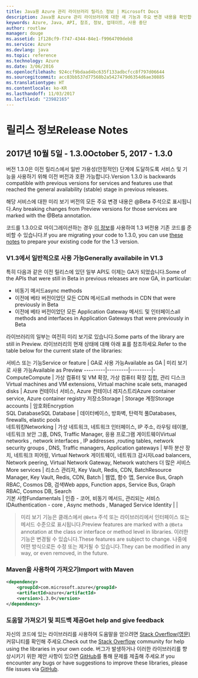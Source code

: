 ```yaml
---
title: Java용 Azure 관리 라이브러리 릴리스 정보 | Microsoft Docs
description: Java용 Azure 관리 라이브러리에 대한 새 기능과 주요 변경 내용을 확인합니다.
keywords: Azure, Java, API, 참조, 정보, 업데이트, 사용 중단
author: routlaw
manager: douge
ms.assetid: 1f128cf9-f747-4344-84e1-f9964709deb8
ms.service: Azure
ms.devlang: java
ms.topic: reference
ms.technology: Azure
ms.date: 3/06/2016
ms.openlocfilehash: 924ccf9bdaad4bc635f133adbcfcc8f797d06644
ms.sourcegitcommit: acc83bb537d77568b2a5427479d6354d6ae30885
ms.translationtype: HT
ms.contentlocale: ko-KR
ms.lasthandoff: 11/03/2017
ms.locfileid: "23982165"
---
```

# <a name="release-notes"></a><span data-ttu-id="99ad3-104">릴리스 정보</span><span class="sxs-lookup"><span data-stu-id="99ad3-104">Release Notes</span></span> 

## <a name="october-5-2017---130"></a><span data-ttu-id="99ad3-105">2017년 10월 5일 - 1.3.0</span><span class="sxs-lookup"><span data-stu-id="99ad3-105">October 5, 2017 - 1.3.0</span></span> 

<span data-ttu-id="99ad3-106">버전 1.3.0은 이전 릴리스에서 일반 가용성(안정적인) 단계에 도달하도록 서비스 및 기능을 사용하기 위해 이전 버전과 호환 가능합니다.</span><span class="sxs-lookup"><span data-stu-id="99ad3-106">Version 1.3.0 is backwards compatible with previous versions for services and features use that reached the general availability (stable) stage in previous releases.</span></span>

<span data-ttu-id="99ad3-107">해당 서비스에 대한 미리 보기 버전의 모든 주요 변경 내용은 @Beta 주석으로 표시됩니다.</span><span class="sxs-lookup"><span data-stu-id="99ad3-107">Any breaking changes from Preview versions for those services are marked with the @Beta annotation.</span></span>

<span data-ttu-id="99ad3-108">코드를 1.3.0으로 마이그레이션하는 경우 [이 정보](https://github.com/Azure/azure-sdk-for-java/blob/master/notes/prepare-for-1.3.0.md)를 사용하여 1.3 버전용 기존 코드를 준비할 수 있습니다.</span><span class="sxs-lookup"><span data-stu-id="99ad3-108">If you are migrating your code to 1.3.0, you can use [these notes](https://github.com/Azure/azure-sdk-for-java/blob/master/notes/prepare-for-1.3.0.md) to prepare your existing code for the 1.3 version.</span></span>

### <a name="generally-availabile-in-v13"></a><span data-ttu-id="99ad3-109">V1.3에서 일반적으로 사용 가능</span><span class="sxs-lookup"><span data-stu-id="99ad3-109">Generally availabile in V1.3</span></span>

<span data-ttu-id="99ad3-110">특히 다음과 같은 이전 릴리스에 있던 일부 API도 이제는 GA가 되었습니다.</span><span class="sxs-lookup"><span data-stu-id="99ad3-110">Some of the APIs that were still in Beta in previous releases are now GA, in particular:</span></span>

- <span data-ttu-id="99ad3-111">비동기 메서드</span><span class="sxs-lookup"><span data-stu-id="99ad3-111">async methods</span></span>
- <span data-ttu-id="99ad3-112">이전에 베타 버전이었던 모든 CDN 메서드</span><span class="sxs-lookup"><span data-stu-id="99ad3-112">all methods in CDN that were previously in Beta</span></span>
- <span data-ttu-id="99ad3-113">이전에 베타 버전이었던 모든 Application Gateway 메서드 및 인터페이스</span><span class="sxs-lookup"><span data-stu-id="99ad3-113">all methods and interfaces in Application Gateways that were previously in Beta</span></span>

 <span data-ttu-id="99ad3-114">라이브러리의 일부는 여전히 미리 보기로 있습니다.</span><span class="sxs-lookup"><span data-stu-id="99ad3-114">Some parts of the library are still in Preview.</span></span> <span data-ttu-id="99ad3-115">라이브러리의 현재 상태에 대해 아래 표를 참조하세요.</span><span class="sxs-lookup"><span data-stu-id="99ad3-115">Refer to the table below for the current state of the libraries:</span></span>

<span data-ttu-id="99ad3-116">서비스 또는 기능</span><span class="sxs-lookup"><span data-stu-id="99ad3-116">Service or feature</span></span> | <span data-ttu-id="99ad3-117">GA로 사용 가능</span><span class="sxs-lookup"><span data-stu-id="99ad3-117">Available as GA</span></span> | <span data-ttu-id="99ad3-118">미리 보기로 사용 가능</span><span class="sxs-lookup"><span data-stu-id="99ad3-118">Available as Preview</span></span> 
---------|---------|---------|-
<span data-ttu-id="99ad3-119">Compute</span><span class="sxs-lookup"><span data-stu-id="99ad3-119">Compute</span></span>  | <span data-ttu-id="99ad3-120">가상 컴퓨터 및 VM 확장, 가상 컴퓨터 확장 집합, 관리 디스크</span><span class="sxs-lookup"><span data-stu-id="99ad3-120">Virtual machines and VM extensions, Virtual machine scale sets, managed disks</span></span>   | <span data-ttu-id="99ad3-121">Azure 컨테이너 서비스, Azure 컨테이너 레지스트리</span><span class="sxs-lookup"><span data-stu-id="99ad3-121">Azure container service, Azure container registry</span></span> 
<span data-ttu-id="99ad3-122">저장소</span><span class="sxs-lookup"><span data-stu-id="99ad3-122">Storage</span></span>   |  <span data-ttu-id="99ad3-123">Storage 계정</span><span class="sxs-lookup"><span data-stu-id="99ad3-123">Storage accounts</span></span>       |    <span data-ttu-id="99ad3-124">암호화</span><span class="sxs-lookup"><span data-stu-id="99ad3-124">Encryption</span></span>     
<span data-ttu-id="99ad3-125">SQL Database</span><span class="sxs-lookup"><span data-stu-id="99ad3-125">SQL Database</span></span>  | <span data-ttu-id="99ad3-126">데이터베이스, 방화벽, 탄력적 풀</span><span class="sxs-lookup"><span data-stu-id="99ad3-126">Databases, firewalls, elastic pools</span></span>              
<span data-ttu-id="99ad3-127">네트워킹</span><span class="sxs-lookup"><span data-stu-id="99ad3-127">Networking</span></span>    |  <span data-ttu-id="99ad3-128">가상 네트워크, 네트워크 인터페이스, IP 주소, 라우팅 테이블, 네트워크 보안 그룹, DNS, Traffic Manager, 응용 프로그램 게이트웨이</span><span class="sxs-lookup"><span data-stu-id="99ad3-128">Virtual networks , network interfaces , IP addresses ,routing tables, network security groups , DNS, Traffic managers, Application gateways</span></span>  |    <span data-ttu-id="99ad3-129">부하 분산 장치, 네트워크 피어링, Virtual Network 게이트웨이, 네트워크 감시자</span><span class="sxs-lookup"><span data-stu-id="99ad3-129">Load balancers, Network peering, Virtual Network Gateway, Network watchers</span></span> 
<span data-ttu-id="99ad3-130">더 많은 서비스</span><span class="sxs-lookup"><span data-stu-id="99ad3-130">More services</span></span>    |  <span data-ttu-id="99ad3-131">리소스 관리자, Key Vault, Redis, CDN, Batch</span><span class="sxs-lookup"><span data-stu-id="99ad3-131">Resource Manager, Key Vault, Redis,  CDN, Batch</span></span>       |  <span data-ttu-id="99ad3-132">웹앱, 함수 앱, Service Bus, Graph RBAC, Cosmos DB, 검색</span><span class="sxs-lookup"><span data-stu-id="99ad3-132">Web apps, Function apps, Service Bus, Graph RBAC, Cosmos DB, Search</span></span>  
<span data-ttu-id="99ad3-133">기본 사항</span><span class="sxs-lookup"><span data-stu-id="99ad3-133">Fundamentals</span></span>     |   <span data-ttu-id="99ad3-134">인증 - 코어, 비동기 메서드, 관리되는 서비스 ID</span><span class="sxs-lookup"><span data-stu-id="99ad3-134">Authentication - core , Async methods , Managed Service Identity</span></span>      |      |

> <span data-ttu-id="99ad3-135">미리 보기 기능은 클래스에서 `@Beta` 주석 또는 라이브러리에서 인터페이스 또는 메서드 수준으로 표시됩니다.</span><span class="sxs-lookup"><span data-stu-id="99ad3-135">Preview features are marked with a `@Beta` annotation at the class or interface or method level in libraries.</span></span> <span data-ttu-id="99ad3-136">이러한 기능은 변경될 수 있습니다.</span><span class="sxs-lookup"><span data-stu-id="99ad3-136">These features are subject to change.</span></span> <span data-ttu-id="99ad3-137">나중에 어떤 방식으로든 수정 또는 제거될 수 있습니다.</span><span class="sxs-lookup"><span data-stu-id="99ad3-137">They can be modified in any way, or even removed, in the future.</span></span>

### <a name="import-with-maven"></a><span data-ttu-id="99ad3-138">Maven을 사용하여 가져오기</span><span class="sxs-lookup"><span data-stu-id="99ad3-138">Import with Maven</span></span>

```XML
<dependency>
    <groupId>com.microsoft.azure</groupId>
    <artifactId>azure</artifactId>
    <version>1.3.0</version>
</dependency>
```

### <a name="get-help-and-give-feedback"></a><span data-ttu-id="99ad3-139">도움말 가져오기 및 피드백 제공</span><span class="sxs-lookup"><span data-stu-id="99ad3-139">Get help and give feedback</span></span>

<span data-ttu-id="99ad3-140">자신의 코드에 있는 라이브러리를 사용하여 도움말을 얻으려면 [Stack Overflow(영문)](http://stackoverflow.com/questions/tagged/azure-java-sdk) 커뮤니티를 확인해 주세요.</span><span class="sxs-lookup"><span data-stu-id="99ad3-140">Check out the [Stack Overflow](http://stackoverflow.com/questions/tagged/azure-java-sdk) community for help using the libraries in your own code.</span></span> <span data-ttu-id="99ad3-141">버그가 발생하거나 이러한 라이브러리를 향상시키기 위한 제안 사항이 있으면 [GitHub](https://github.com/Azure/azure-sdk-for-java/issues)를 통해 문제를 제출해 주세요.</span><span class="sxs-lookup"><span data-stu-id="99ad3-141">If you encounter any bugs or have suggestions to improve these libraries, please file issues via [GitHub](https://github.com/Azure/azure-sdk-for-java/issues).</span></span>


